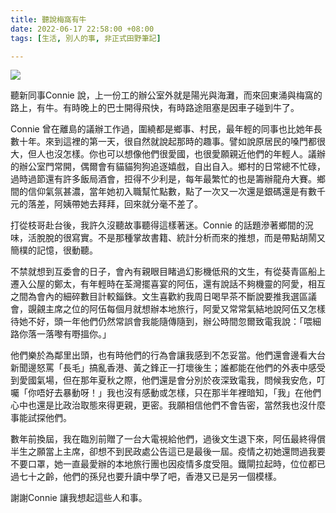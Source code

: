 ```yaml
---
title: 聽說梅窩有牛
date: 2022-06-17 22:58:00 +08:00
tags: [生活, 別人的事, 非正式田野筆記]

---
```


  
  
[![](https://blogger.googleusercontent.com/img/b/R29vZ2xl/AVvXsEhWi58_DGOyG47pF5jeWtuc9Sr3dor8NzhUTYXENbWKHl6675ULmsw6MYYEHcBHEwxarxnaaRr4G0Js86CiMS3JqrZFx8-HnwMiDKiZUhDN32SkzBdcx_F-W7tBLLr3R4jhJ5O_Ij1AnhYeC7ylSDghMDsvF0g7GjxwHE1jcIBGwqFCQNd1USlKFz8S/s320/DSC01682.jpg)](https://blogger.googleusercontent.com/img/b/R29vZ2xl/AVvXsEhWi58%5FDGOyG47pF5jeWtuc9Sr3dor8NzhUTYXENbWKHl6675ULmsw6MYYEHcBHEwxarxnaaRr4G0Js86CiMS3JqrZFx8-HnwMiDKiZUhDN32SkzBdcx%5FF-W7tBLLr3R4jhJ5O%5FIj1AnhYeC7ylSDghMDsvF0g7GjxwHE1jcIBGwqFCQNd1USlKFz8S/s6000/DSC01682.jpg)

  
聽新同事Connie 說，上一份工的辦公室外就是陽光與海灘，而來回東涌與梅窩的路上，有牛。有時晚上的巴士開得飛快，有時路途阻塞是因車子碰到牛了。

  
Connie 曾在離島的議辦工作過，圍繞都是鄉事、村民，最年輕的同事也比她年長數十年。來到這裡的第一天，很自然就說起那時的趣事。譬如說原居民的嗓門都很大，但人也沒怎樣。你也可以想像他們很愛國，也很愛願親近他們的年輕人。議辦的辦公室門常開，偶爾會有貓貓狗狗追逐嬉戲，自出自入。鄉村的日常總不忙碌，過時過節還有許多飯局酒會，𢭃得不少利是，每年最繁忙的也是籌辦龍舟大賽。鄉間的信仰氣氛甚濃，當年她初入職幫忙點數，點了一次又一次還是銀碼還是有數千元的落差，阿姨帶她去拜拜，回來就分毫不差了。

  
打從枝哥赴台後，我許久沒聽故事聽得這樣著迷。Connie 的話題滲著鄉間的況味，活脫脫的很寫實。不是那種掌故書籍、統計分析而來的推想，而是帶點胡鬧又簡樸的記憶，很動聽。

  
不禁就想到互委會的日子，會內有親眼目睹過幻影機低飛的文生，有從葵青區船上遷入公屋的鄭太，有年輕時在荃灣擺喜宴的阿伍，還有說話不夠機靈的阿愛，相互之間為會內的細碎數目計較錙銖。文生喜歡約我周日喝早茶不斷說要推我選區議會，覬覦主席之位的阿伍每個月就想辦本地旅行，阿愛又常常氣結地說阿伍又怎樣待她不好，頭一年他們仍然常誤會我能隨傳隨到，辦公時間忽爾致電我說：「喂細路你落一落嚟有嘢搵你。」

  
他們樂於為鄰里出頭，也有時他們的行為會讓我感到不怎妥當。他們還會邊看大台新聞邊怒罵「長毛」搞亂香港、黃之鋒正一打壞後生；誰都能在他們的外表中感受到愛國氣場，但在那年夏秋之際，他們還是會分別於夜深致電我，問候我安危，叮囑「你唔好去暴動呀！」我也沒有感動或怎樣，只在那半年裡暗知，「我」在他們心中也還是比政治取態來得更親，更密。我願相信他們不會告密，當然我也沒什麼事能試探他們。

  
數年前換屆，我在臨別前贈了一台大電視給他們，過後文生退下來，阿伍最終得償半生之願當上主席，卻想不到民政處公告這已是最後一屆。疫情之初她還問過我要不要口罩，她一直最愛辦的本地旅行團也因疫情多度受阻。鐵閘拉起時，位位都已過七十之齡，他們的孫兒也要升讀中學了吧，香港又已是另一個模樣。

  
謝謝Connie 讓我想起這些人和事。
